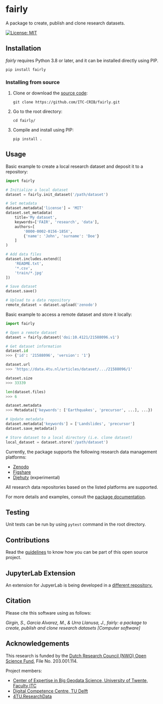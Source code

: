 # fairly
A package to create, publish and clone research datasets.

[![License: MIT](https://img.shields.io/badge/License-MIT-yellow.svg)](https://opensource.org/licenses/MIT)


## Installation

*fairly* requires Python 3.8 or later, and it can be installed directly using PIP.

```shell
pip install fairly
```

### Installing from source

1. Clone or download the [source code](https://github.com/ITC-CRIB/fairly):

    ```shell
    git clone https://github.com/ITC-CRIB/fairly.git
    ```

2. Go to the root directory:

    ```shell
    cd fairly/
    ```

3. Compile and install using PIP:

    ```shell
    pip install .
    ```

## Usage

Basic example to create a local research dataset and deposit it to a repository:

```python
import fairly

# Initialize a local dataset
dataset = fairly.init_dataset('/path/dataset')

# Set metadata
dataset.metadata['license'] = 'MIT'
dataset.set_metadata(
	title='My dataset',
	keywords=['FAIR', 'research', 'data'],
	authors=[
		'0000-0002-0156-185X',
		{'name': 'John', 'surname': 'Doe'}
	]
)

# Add data files
dataset.includes.extend([
	'README.txt',
	'*.csv',
	'train/*.jpg'
])

# Save dataset
dataset.save()

# Upload to a data repository
remote_dataset = dataset.upload('zenodo')
```

Basic example to access a remote dataset and store it locally:

```python
import fairly

# Open a remote dataset
dataset = fairly.dataset('doi:10.4121/21588096.v1')

# Get dataset information
dataset.id
>>> {'id': '21588096', 'version': '1'}

dataset.url
>>> 'https://data.4tu.nl/articles/dataset/.../21588096/1'

dataset.size
>>> 33339

len(dataset.files)
>>> 6

dataset.metadata
>>> Metadata({'keywords': ['Earthquakes', 'precursor', ...], ...})

# Update metadata
dataset.metadata['keywords'] = ['Landslides', 'precursor']
dataset.save_metadata()

# Store dataset to a local directory (i.e. clone dataset)
local_dataset = dataset.store('/path/dataset')
```

Currently, the package supports the following research data management platforms:

- [Zenodo](https://zenodo.org/)
- [Figshare](https://figshare.com/)
- [Djehuty](https://github.com/4TUResearchData/djehuty/) (experimental)

All research data repositories based on the listed platforms are supported.

For more details and examples, consult the [package documentation](https://fairly.readthedocs.io/en/latest/installation.html).


## Testing

Unit tests can be run by using `pytest` command in the root directory.


## Contributions

Read the [guidelines](CONTRIBUTING.md) to know how you can be part of this open source project.

## JupyterLab Extension

An extension for JupyerLab is being developed in a [different repository.](https://github.com/ITC-CRIB/JupyterFAIR)

## Citation

Please cite this software using as follows:

*Girgin, S., Garcia Alvarez, M., & Urra Llanusa, J., fairly: a package to create, publish and clone research datasets [Computer software]*


## Acknowledgements

This research is funded by the [Dutch Research Council (NWO) Open Science Fund](https://www.nwo.nl/en/researchprogrammes/open-science/open-science-fund/), File No. 203.001.114.

Project members:

- [Center of Expertise in Big Geodata Science, University of Twente, Faculty ITC](https://itc.nl/big-geodata/)
- [Digital Competence Centre, TU Delft](https://dcc.tudelft.nl/)
- [4TU.ResearchData](https://data.4tu.nl/)
